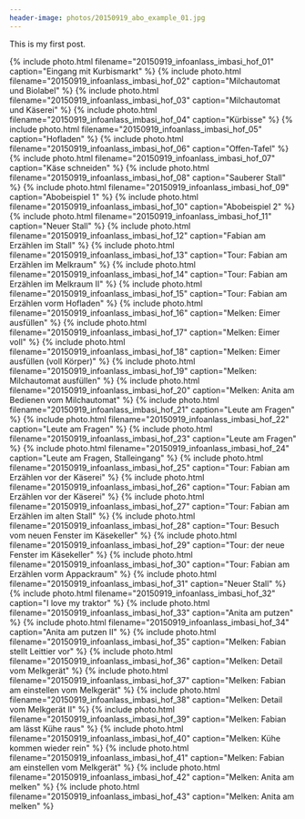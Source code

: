 ```yaml
---
header-image: photos/20150919_abo_example_01.jpg
---
```


This is my first post.

{% include photo.html filename="20150919_infoanlass_imbasi_hof_01" caption="Eingang mit Kurbismarkt" %}
{% include photo.html filename="20150919_infoanlass_imbasi_hof_02" caption="Milchautomat und Biolabel" %}
{% include photo.html filename="20150919_infoanlass_imbasi_hof_03" caption="Milchautomat und Käserei" %}
{% include photo.html filename="20150919_infoanlass_imbasi_hof_04" caption="Kürbisse" %}
{% include photo.html filename="20150919_infoanlass_imbasi_hof_05" caption="Hofladen" %}
{% include photo.html filename="20150919_infoanlass_imbasi_hof_06" caption="Offen-Tafel" %}
{% include photo.html filename="20150919_infoanlass_imbasi_hof_07" caption="Käse schneiden" %}
{% include photo.html filename="20150919_infoanlass_imbasi_hof_08" caption="Sauberer Stall" %}
{% include photo.html filename="20150919_infoanlass_imbasi_hof_09" caption="Abobeispiel 1" %}
{% include photo.html filename="20150919_infoanlass_imbasi_hof_10" caption="Abobeispiel 2" %}
{% include photo.html filename="20150919_infoanlass_imbasi_hof_11" caption="Neuer Stall" %}
{% include photo.html filename="20150919_infoanlass_imbasi_hof_12" caption="Fabian am Erzählen im Stall" %}
{% include photo.html filename="20150919_infoanlass_imbasi_hof_13" caption="Tour: Fabian am Erzählen im Melkraum" %}
{% include photo.html filename="20150919_infoanlass_imbasi_hof_14" caption="Tour: Fabian am Erzählen im Melkraum II" %}
{% include photo.html filename="20150919_infoanlass_imbasi_hof_15" caption="Tour: Fabian am Erzählen vorm Hofladen" %}
{% include photo.html filename="20150919_infoanlass_imbasi_hof_16" caption="Melken: Eimer ausfüllen" %}
{% include photo.html filename="20150919_infoanlass_imbasi_hof_17" caption="Melken: Eimer voll" %}
{% include photo.html filename="20150919_infoanlass_imbasi_hof_18" caption="Melken: Eimer ausfüllen (voll Körper)" %}
{% include photo.html filename="20150919_infoanlass_imbasi_hof_19" caption="Melken: Milchautomat ausfüllen" %}
{% include photo.html filename="20150919_infoanlass_imbasi_hof_20" caption="Melken: Anita am Bedienen vom Milchautomat" %}
{% include photo.html filename="20150919_infoanlass_imbasi_hof_21" caption="Leute am Fragen" %}
{% include photo.html filename="20150919_infoanlass_imbasi_hof_22" caption="Leute am Fragen" %}
{% include photo.html filename="20150919_infoanlass_imbasi_hof_23" caption="Leute am Fragen" %}
{% include photo.html filename="20150919_infoanlass_imbasi_hof_24" caption="Leute am Fragen, Stalleingang" %}
{% include photo.html filename="20150919_infoanlass_imbasi_hof_25" caption="Tour: Fabian am Erzählen vor der Käserei" %}
{% include photo.html filename="20150919_infoanlass_imbasi_hof_26" caption="Tour: Fabian am Erzählen vor der Käserei" %}
{% include photo.html filename="20150919_infoanlass_imbasi_hof_27" caption="Tour: Fabian am Erzählen im alten Stall" %}
{% include photo.html filename="20150919_infoanlass_imbasi_hof_28" caption="Tour: Besuch vom neuen Fenster im Käsekeller" %}
{% include photo.html filename="20150919_infoanlass_imbasi_hof_29" caption="Tour: der neue Fenster im Käsekeller" %}
{% include photo.html filename="20150919_infoanlass_imbasi_hof_30" caption="Tour: Fabian am Erzählen vorm Appackraum" %}
{% include photo.html filename="20150919_infoanlass_imbasi_hof_31" caption="Neuer Stall" %}
{% include photo.html filename="20150919_infoanlass_imbasi_hof_32" caption="I love my traktor" %}
{% include photo.html filename="20150919_infoanlass_imbasi_hof_33" caption="Anita am putzen" %}
{% include photo.html filename="20150919_infoanlass_imbasi_hof_34" caption="Anita am putzen II" %}
{% include photo.html filename="20150919_infoanlass_imbasi_hof_35" caption="Melken: Fabian stellt Leittier vor" %}
{% include photo.html filename="20150919_infoanlass_imbasi_hof_36" caption="Melken: Detail vom Melkgerät" %}
{% include photo.html filename="20150919_infoanlass_imbasi_hof_37" caption="Melken: Fabian am einstellen vom Melkgerät" %}
{% include photo.html filename="20150919_infoanlass_imbasi_hof_38" caption="Melken: Detail vom Melkgerät II" %}
{% include photo.html filename="20150919_infoanlass_imbasi_hof_39" caption="Melken: Fabian am lässt Kühe raus" %}
{% include photo.html filename="20150919_infoanlass_imbasi_hof_40" caption="Melken: Kühe kommen wieder rein" %}
{% include photo.html filename="20150919_infoanlass_imbasi_hof_41" caption="Melken: Fabian am einstellen vom Melkgerät" %}
{% include photo.html filename="20150919_infoanlass_imbasi_hof_42" caption="Melken: Anita am melken" %}
{% include photo.html filename="20150919_infoanlass_imbasi_hof_43" caption="Melken: Anita am melken" %}
